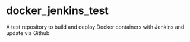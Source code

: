 # docker_jenkins_test
A test repository to build and deploy Docker containers with Jenkins and update via Github

